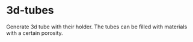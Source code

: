 # 3d-tubes
Generate 3d tube with their holder. The tubes can be filled with materials with a certain porosity.
